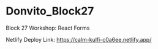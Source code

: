 # Donvito_Block27

Block 27 Workshop: React Forms

Netlify Deploy Link: https://calm-kulfi-c0a6ee.netlify.app/